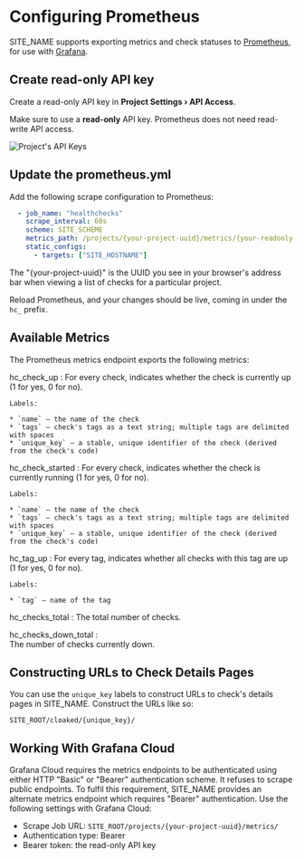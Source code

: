 # Configuring Prometheus

SITE_NAME supports exporting metrics and check statuses to
[Prometheus](https://prometheus.io/), for use with [Grafana](https://grafana.com/).

## Create read-only API key

Create a read-only API key in <strong>Project Settings › API Access</strong>.

Make sure to use a <strong>read-only</strong> API key. Prometheus does not need
read-write API access.

![Project's API Keys](IMG_URL/prometheus_api_keys.png)

## Update the prometheus.yml

Add the following scrape configuration to Prometheus:

```yaml
  - job_name: "healthchecks"
    scrape_interval: 60s
    scheme: SITE_SCHEME
    metrics_path: /projects/{your-project-uuid}/metrics/{your-readonly-api-key}
    static_configs:
      - targets: ["SITE_HOSTNAME"]
```

The "{your-project-uuid}" is the UUID you see in your browser's address bar
when viewing a list of checks for a particular project.

Reload Prometheus, and your changes should be live, coming in under the `hc_` prefix.

## Available Metrics

The Prometheus metrics endpoint exports the following metrics:

hc_check_up
:   For every check, indicates whether the check is currently up
    (1 for yes, 0 for no).

    Labels:

    * `name` – the name of the check
    * `tags` – check's tags as a text string; multiple tags are delimited with spaces
    * `unique_key` – a stable, unique identifier of the check (derived from the check's code)

hc_check_started
:   For every check, indicates whether the check is currently running
    (1 for yes, 0 for no).

    Labels:

    * `name` – the name of the check
    * `tags` – check's tags as a text string; multiple tags are delimited with spaces
    * `unique_key` – a stable, unique identifier of the check (derived from the check's code)

hc_tag_up
:   For every tag, indicates whether all checks with this tag are up
    (1 for yes, 0 for no).

    Labels:

    * `tag` – name of the tag

hc_checks_total
:   The total number of checks.

hc_checks_down_total
:   <br>The number of checks currently down.

## Constructing URLs to Check Details Pages

You can use the `unique_key` labels to construct URLs to check's
details pages in SITE_NAME. Construct the URLs like so:

```
SITE_ROOT/cloaked/{unique_key}/
```

## Working With Grafana Cloud

Grafana Cloud requires the metrics endpoints to be authenticated using either
HTTP "Basic" or "Bearer" authentication scheme. It refuses to scrape public endpoints.
To fulfil this requirement, SITE_NAME provides an alternate metrics endpoint which
requires "Bearer" authentication. Use the following settings with Grafana Cloud:

* Scrape Job URL: `SITE_ROOT/projects/{your-project-uuid}/metrics/`
* Authentication type: Bearer
* Bearer token: the read-only API key
